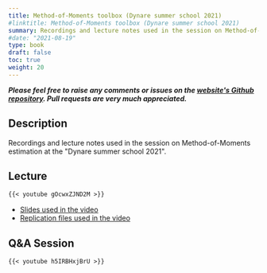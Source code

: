 ```yaml
---
title: Method-of-Moments toolbox (Dynare summer school 2021)
#linktitle: Method-of-Moments toolbox (Dynare summer school 2021)
summary: Recordings and lecture notes used in the session on Method-of-Moments estimation at the "Dynare summer school 2021".
#date: "2021-08-19"
type: book
draft: false
toc: true
weight: 20
---
```

***Please feel free to raise any comments or issues on the [website's Github repository](https://github.com/wmutschl/mutschler.eu). Pull requests are very much appreciated.***

## Description

Recordings and lecture notes used in the session on Method-of-Moments estimation at the "Dynare summer school 2021".

## Lecture

```md
{{< youtube gOcwxZJND2M >}}
```

- [Slides used in the video](/files/estimation/dynare-summer-school-2021/Dynare_Method_of_Moments_presentation.pdf)
- [Replication files used in the video](/files/estimation/dynare-summer-school-2021/RBC_MoM.zip)

## Q&A Session

```md
{{< youtube h5IRBHxjBrU >}}
```
